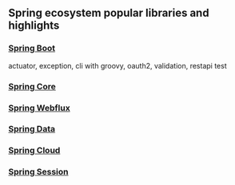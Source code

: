 ## Spring ecosystem popular libraries and highlights
### [Spring Boot](https://github.com/thuhuongtran/bi-spring-eco/tree/master/boot)
actuator, exception, cli with groovy, oauth2, validation, restapi test
### [Spring Core](https://github.com/thuhuongtran/bi-spring-eco/tree/master/core)
### [Spring Webflux](https://github.com/thuhuongtran/bi-spring-eco/tree/master/webflux)
### [Spring Data](https://github.com/thuhuongtran/bi-spring-eco/tree/master/data)
### [Spring Cloud](https://github.com/thuhuongtran/bi-spring-eco/tree/master/cloud)
### [Spring Session](https://github.com/thuhuongtran/bi-spring-eco/tree/master/session)